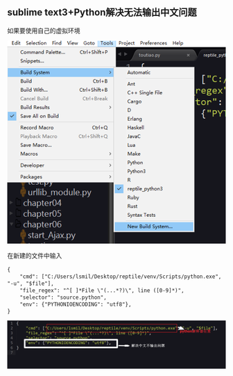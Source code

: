 ## sublime text3+Python解决无法输出中文问题

如果要使用自己的虚拟环境

![](./imgs/9_imgs/1.jpg)

在新建的文件中输入

```
{   
    "cmd": ["C:/Users/lsmil/Desktop/reptile/venv/Scripts/python.exe", "-u", "$file"],
    "file_regex": "^[ ]*File \"(...*?)\", line ([0-9]*)",
    "selector": "source.python",
    "env": {"PYTHONIOENCODING": "utf8"},
}
```

![](./imgs/9_imgs/2.jpg)

## 